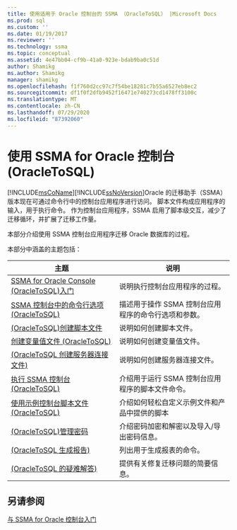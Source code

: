 ```yaml
---
title: 使用适用于 Oracle 控制台的 SSMA （OracleToSQL） |Microsoft Docs
ms.prod: sql
ms.custom: ''
ms.date: 01/19/2017
ms.reviewer: ''
ms.technology: ssma
ms.topic: conceptual
ms.assetid: 4e47bb04-cf9b-41a0-923e-bdab9ba0c51d
author: Shamikg
ms.author: Shamikg
manager: shamikg
ms.openlocfilehash: f1f760d2cc97c7f54be18281c7b55a6527eb8ec2
ms.sourcegitcommit: df1f0f2dfb9452f16471e740273cd1478ff3100c
ms.translationtype: MT
ms.contentlocale: zh-CN
ms.lasthandoff: 07/29/2020
ms.locfileid: "87392060"
---
```

# <a name="working-with-ssma-for-oracle-console-oracletosql"></a>使用 SSMA for Oracle 控制台 (OracleToSQL)
[!INCLUDE[msCoName](../../includes/msconame_md.md)][!INCLUDE[ssNoVersion](../../includes/ssnoversion-md.md)]Oracle 的迁移助手（SSMA）版本现在可通过命令行中的控制台应用程序进行访问。 脚本文件构成应用程序的输入，用于执行命令。 作为控制台应用程序，SSMA 启用了脚本级交互，减少了迁移循环，并扩展了迁移工作量。  
  
本部分介绍使用 SSMA 控制台应用程序迁移 Oracle 数据库的过程。  
  
本部分中涵盖的主题包括：  
  
|主题|说明|  
|-|-|  
|[SSMA for Oracle Console &#40;OracleToSQL&#41;入门](../../ssma/oracle/getting-started-with-ssma-for-oracle-console-oracletosql.md)|说明执行控制台应用程序的过程。|  
|[SSMA 控制台中的命令行选项 &#40;OracleToSQL&#41;](../../ssma/oracle/command-line-options-in-ssma-console-oracletosql.md)|描述用于操作 SSMA 控制台应用程序的命令行选项和参数。|  
|[&#40;OracleToSQL&#41;创建脚本文件](../../ssma/oracle/creating-script-files-oracletosql.md)|说明如何创建脚本文件。|  
|[创建变量值文件 &#40;OracleToSQL&#41;](../../ssma/oracle/creating-variable-value-files-oracletosql.md)|说明如何创建变量值文件。|  
|[&#40;OracleToSQL 创建服务器连接文件&#41;](../../ssma/oracle/creating-the-server-connection-files-oracletosql.md)|说明如何创建服务器连接文件。|  
|[执行 SSMA 控制台 &#40;OracleToSQL&#41;](../../ssma/oracle/executing-the-ssma-console-oracletosql.md)|介绍用于运行 SSMA 控制台应用程序的脚本文件命令。|  
|[使用示例控制台脚本文件 &#40;OracleToSQL&#41;](../../ssma/oracle/working-with-the-sample-console-script-files-oracletosql.md)|介绍如何轻松自定义示例文件和产品中提供的脚本|  
|[&#40;OracleToSQL&#41;管理密码](../../ssma/oracle/managing-passwords-oracletosql.md)|介绍密码加密和解密以及导入/导出密码信息。|  
|[&#40;OracleToSQL 生成报告&#41;](../../ssma/oracle/generating-reports-oracletosql.md)|列出用于生成报表的命令。|  
|[&#40;OracleToSQL 的疑难解答&#41;](../../ssma/oracle/troubleshooting-oracletosql.md)|提供有关修复迁移问题的简要信息。|  
  
## <a name="see-also"></a>另请参阅  
[与 SSMA for Oracle 控制台入门](getting-started-with-ssma-for-oracle-console-oracletosql.md)  
  
